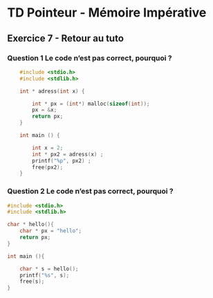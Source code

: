 # TD Pointeur - Mémoire Impérative

## Exercice 7 - Retour au tuto

### Question 1 Le code n’est pas correct, pourquoi ?

```c
    #include <stdio.h>
    #include <stdlib.h>

    int * adress(int x) {

        int * px = (int*) malloc(sizeof(int));
        px = &x;
        return px;
    }

    int main () {

        int x = 2;
        int * px2 = adress(x) ;
        printf("%p", px2) ;
        free(px2);
    }
```

### Question 2 Le code n’est pas correct, pourquoi ?

```c
#include <stdio.h>
#include <stdlib.h>

char * hello(){
    char * px = "hello";
    return px;
}

int main (){

    char * s = hello();
    printf("%s", s);
    free(s);
}
```